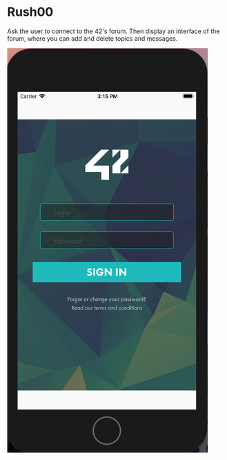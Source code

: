 # Rush00

Ask the user to connect to the 42's forum. Then display an interface of the forum, where you can add and delete topics and messages.

![alt text](https://github.com/mdubus/piscine-swift/blob/master/images/rush00.png)
